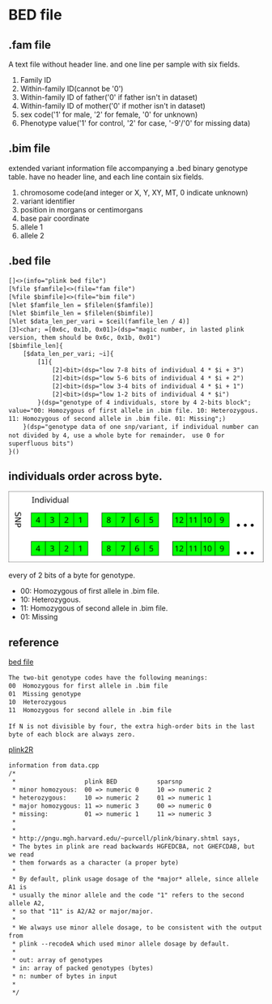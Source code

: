 # BED file

## .fam file
A text file without header line. and one line per sample with six fields.
1. Family ID
2. Within-family ID(cannot be '0')
3. Within-family ID of father('0' if father isn't in dataset)
4. Within-family ID of mother('0' if mother isn't in dataset)
5. sex code('1' for male, '2' for female, '0' for unknown)
6. Phenotype value('1' for control, '2' for case, '-9'/'0' for missing data)


## .bim file  
extended variant information file accompanying a .bed binary genotype table. have no
header line, and each line contain six fields.
1. chromosome code(and integer or X, Y, XY, MT, 0 indicate unknown)
2. variant identifier
3. position in morgans or centimorgans
4. base pair coordinate
5. allele 1
6. allele 2

## .bed file

```
[]<>(info="plink bed file")
[%file $famfile]<>(file="fam file")
[%file $bimfile]<>(file="bim file")
[%let $famfile_len = $filelen($famfile)]
[%let $bimfile_len = $filelen($bimfile)]
[%let $data_len_per_vari = $ceil(famfile_len / 4)]
[3]<char; =[0x6c, 0x1b, 0x01]>(dsp="magic number, in lasted plink version, them should be 0x6c, 0x1b, 0x01")
[$bimfile_len]{
    [$data_len_per_vari; ~i]{
        [1]{
            [2]<bit>(dsp="low 7-8 bits of individual 4 * $i + 3")
            [2]<bit>(dsp="low 5-6 bits of individual 4 * $i + 2")
            [2]<bit>(dsp="low 3-4 bits of individual 4 * $i + 1")
            [2]<bit>(dsp="low 1-2 bits of individual 4 * $i")
        }(dsp="genotype of 4 individuals, store by 4 2-bits block"; value="00: Homozygous of first allele in .bim file. 10: Heterozygous. 11: Homozygous of second allele in .bim file. 01: Missing";)
    }(dsp="genotype data of one snp/variant, if individual number can not divided by 4, use a whole byte for remainder， use 0 for superfluous bits")
}()

```

## individuals order across byte.

![plink_bed_file](./imgs/plink_bed_file.svg)

every of 2 bits of a byte for genotype.  
* 00: Homozygous of first allele in .bim file.
* 10: Heterozygous.
* 11: Homozygous of second allele in .bim file.
* 01: Missing

## reference

[bed file](https://www.cog-genomics.org/plink/1.9/formats)

```
The two-bit genotype codes have the following meanings:
00	Homozygous for first allele in .bim file
01	Missing genotype
10	Heterozygous
11	Homozygous for second allele in .bim file

If N is not divisible by four, the extra high-order bits in the last byte of each block are always zero.
```

[plink2R](https://github.com/gabraham/plink2R/blob/master/plink2R/src/data.cpp)

```
information from data.cpp
/*
 *                   plink BED           sparsnp
 * minor homozyous:  00 => numeric 0     10 => numeric 2
 * heterozygous:     10 => numeric 2     01 => numeric 1
 * major homozygous: 11 => numeric 3     00 => numeric 0
 * missing:          01 => numeric 1     11 => numeric 3
 *
 *
 * http://pngu.mgh.harvard.edu/~purcell/plink/binary.shtml says,
 * The bytes in plink are read backwards HGFEDCBA, not GHEFCDAB, but we read
 * them forwards as a character (a proper byte)
 *
 * By default, plink usage dosage of the *major* allele, since allele A1 is
 * usually the minor allele and the code "1" refers to the second allele A2,
 * so that "11" is A2/A2 or major/major.
 *
 * We always use minor allele dosage, to be consistent with the output from
 * plink --recodeA which used minor allele dosage by default.
 *
 * out: array of genotypes
 * in: array of packed genotypes (bytes)
 * n: number of bytes in input
 *
 */
```

